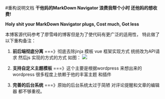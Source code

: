 
#重构说明文档
**干他妈的MarkDown Navigator 浪费我帮个小时 还他妈的想收费!**

**Holy shit your MarkDown Navigator plugs, Cost much, Got less**

本博客源代码参考了廖雪峰的博客但是为了使代码有更广泛的适用性，
特此做了以下重构备注：

1. **前后端彻底分离** ===》彻底去除jinja 模板 vue 框架实现方式 统统改为API请求 然后js 实现的方式的方式
如图：
![](http://www.songluyi.com/wp-content/uploads/2017/01/图片1.png)

2. **支持自定义主题模板**  ===》这个主要是根据wordpress 来想出来的
 wordpress 很多程度上依赖于他的丰富主题 和插件
 
 3. **完善的后台系统**  ===》原始的后台系统太过于简陋 对评论提醒和文章的编辑器
 都不够重视。

